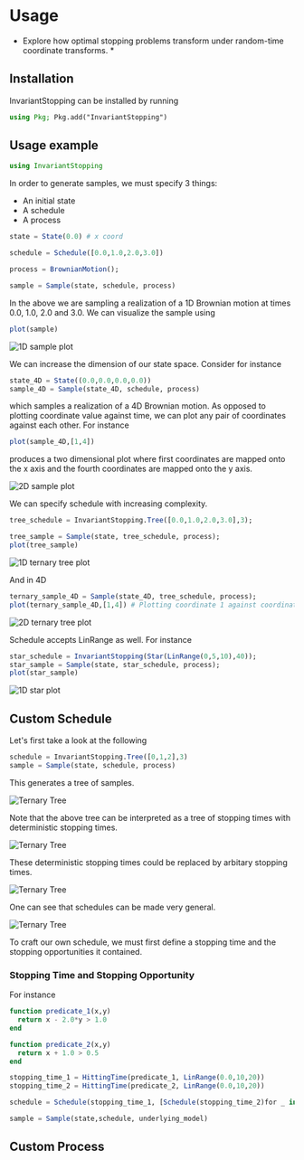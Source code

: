 # Usage

* Explore how optimal stopping problems transform under random-time coordinate transforms. *

## Installation

InvariantStopping can be installed by running
```julia
using Pkg; Pkg.add("InvariantStopping")
```

## Usage example

```julia
using InvariantStopping
```

In order to generate samples, we must specify 3 things:
* An initial state 
* A schedule
* A process

```julia
state = State(0.0) # x coord

schedule = Schedule([0.0,1.0,2.0,3.0])

process = BrownianMotion(); 

sample = Sample(state, schedule, process)
```

In the above we are sampling a realization of a 1D Brownian motion at times 0.0, 1.0, 2.0 and 3.0. We can visualize the sample using

```julia
plot(sample)
```
![1D sample plot](assets/single_sample_1D.svg)

We can increase the dimension of our state space. Consider for instance
```julia
state_4D = State((0.0,0.0,0.0,0.0))
sample_4D = Sample(state_4D, schedule, process) 
```
which samples a realization of a 4D Brownian motion. As opposed to plotting coordinate value against time, we can plot any pair of coordinates against each other. For instance
```julia
plot(sample_4D,[1,4])
```
produces a two dimensional plot where first coordinates are mapped onto the x axis and the fourth coordinates are mapped onto the y axis.

![2D sample plot](assets/single_sample_2D.svg)

We can specify schedule with increasing complexity. 

```julia
tree_schedule = InvariantStopping.Tree([0.0,1.0,2.0,3.0],3);

tree_sample = Sample(state, tree_schedule, process);
plot(tree_sample)
```
![1D ternary tree plot](assets/ternary_tree_plot.svg)

And in 4D
```julia
ternary_sample_4D = Sample(state_4D, tree_schedule, process);
plot(ternary_sample_4D,[1,4]) # Plotting coordinate 1 against coordinate 4
```

![2D ternary tree plot](assets/ternary_tree_plot_2D.svg)

Schedule accepts LinRange as well. For instance
```julia
star_schedule = InvariantStopping(Star(LinRange(0,5,10),40));
star_sample = Sample(state, star_schedule, process);
plot(star_sample)
```

![1D star plot](assets/star_plot_1D.svg)

## Custom Schedule

Let's first take a look at the following

```julia
schedule = InvariantStopping.Tree([0,1,2],3)
sample = Sample(state, schedule, process)
```
This generates a tree of samples.

![Ternary Tree](assets/custom_schedule_page1.svg)

Note that the above tree can be interpreted as a tree of stopping times with deterministic stopping times.

![Ternary Tree](assets/custom_schedule_page2.svg)

These deterministic stopping times could be replaced by arbitary stopping times.

![Ternary Tree](assets/custom_schedule_page3.svg)

One can see that schedules can be made very general.

![Ternary Tree](assets/custom_schedule_page4.svg)

To craft our own schedule, we must first define a stopping time and the stopping opportunities it contained.


### Stopping Time and Stopping Opportunity

 For instance

```julia
function predicate_1(x,y) 
  return x - 2.0*y > 1.0
end

function predicate_2(x,y)
  return x + 1.0 > 0.5
end

stopping_time_1 = HittingTime(predicate_1, LinRange(0.0,10,20))
stopping_time_2 = HittingTime(predicate_2, LinRange(0.0,10,20))

schedule = Schedule(stopping_time_1, [Schedule(stopping_time_2)for _ in 1:10])

sample = Sample(state,schedule, underlying_model)
```


## Custom Process

